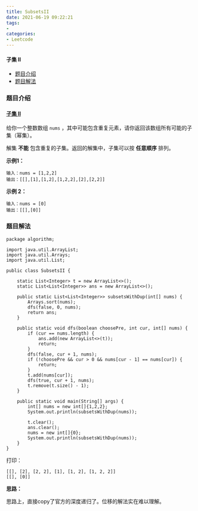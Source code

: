 ```yaml
---
title: SubsetsII
date: 2021-06-19 09:22:21
tags:
- 
categories:
- Leetcode 
---
```




#### 子集 II

- [题目介绍](https://yangtzeshore.github.io/2021/06/19/SubsetsII/#题目介绍)
- [题目解法](https://yangtzeshore.github.io/2021/06/19/SubsetsII/#题目解法)

### 题目介绍

#### [子集 II](https://leetcode-cn.com/problems/subsets-ii/)

给你一个整数数组 `nums` ，其中可能包含重复元素，请你返回该数组所有可能的子集（幂集）。

解集 **不能** 包含重复的子集。返回的解集中，子集可以按 **任意顺序** 排列。

**示例1：**

```
输入：nums = [1,2,2]
输出：[[],[1],[1,2],[1,2,2],[2],[2,2]]
```

**示例 2：**

```
输入：nums = [0]
输出：[[],[0]]
```

### 题目解法

```
package algorithm;

import java.util.ArrayList;
import java.util.Arrays;
import java.util.List;

public class SubsetsII {

    static List<Integer> t = new ArrayList<>();
    static List<List<Integer>> ans = new ArrayList<>();

    public static List<List<Integer>> subsetsWithDup(int[] nums) {
        Arrays.sort(nums);
        dfs(false, 0, nums);
        return ans;
    }

    public static void dfs(boolean choosePre, int cur, int[] nums) {
        if (cur == nums.length) {
            ans.add(new ArrayList<>(t));
            return;
        }
        dfs(false, cur + 1, nums);
        if (!choosePre && cur > 0 && nums[cur - 1] == nums[cur]) {
            return;
        }
        t.add(nums[cur]);
        dfs(true, cur + 1, nums);
        t.remove(t.size() - 1);
    }

    public static void main(String[] args) {
        int[] nums = new int[]{1,2,2};
        System.out.println(subsetsWithDup(nums));

        t.clear();
        ans.clear();
        nums = new int[]{0};
        System.out.println(subsetsWithDup(nums));
    }
}
```

打印：

```
[[], [2], [2, 2], [1], [1, 2], [1, 2, 2]]
[[], [0]]
```

**思路：**

思路上，直接copy了官方的深度递归了。位移的解法实在难以理解。